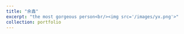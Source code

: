 ```yaml
---
title: "余鑫"
excerpt: "the most gorgeous person<br/><img src='/images/yx.png'>"
collection: portfolio
---
```

